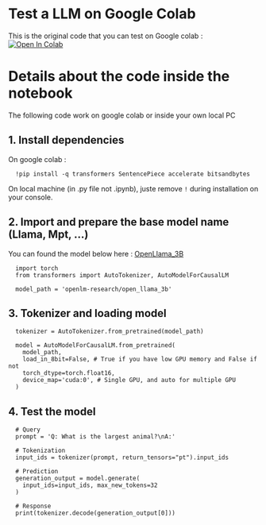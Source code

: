 # Test a LLM on Google Colab

This is the original code that you can test on Google colab : [![Open In Colab](https://colab.research.google.com/assets/colab-badge.svg)](https://colab.research.google.com/drive/1XwG2dAejKa_dkowpfewv5K1Rd8_qQTq3)

# Details about the code inside the notebook

The following code work on google colab or inside your own local PC

## 1. Install dependencies

On google colab :

```
  !pip install -q transformers SentencePiece accelerate bitsandbytes
```

On local machine (in .py file not .ipynb), juste remove ``!`` during installation on your console.

## 2. Import and prepare the base model name (Llama, Mpt, ...)

You can found the model below here : [OpenLlama_3B](https://huggingface.co/openlm-research/open_llama_3b)

```
  import torch
  from transformers import AutoTokenizer, AutoModelForCausalLM

  model_path = 'openlm-research/open_llama_3b'
```

## 3. Tokenizer and loading model

```
  tokenizer = AutoTokenizer.from_pretrained(model_path)

  model = AutoModelForCausalLM.from_pretrained(
    model_path,
    load_in_8bit=False, # True if you have low GPU memory and False if not
    torch_dtype=torch.float16,
    device_map='cuda:0', # Single GPU, and auto for multiple GPU
  )
```

## 4. Test the model

```
  # Query
  prompt = 'Q: What is the largest animal?\nA:'

  # Tokenization
  input_ids = tokenizer(prompt, return_tensors="pt").input_ids

  # Prediction
  generation_output = model.generate(
    input_ids=input_ids, max_new_tokens=32
  )

  # Response
  print(tokenizer.decode(generation_output[0]))
```

